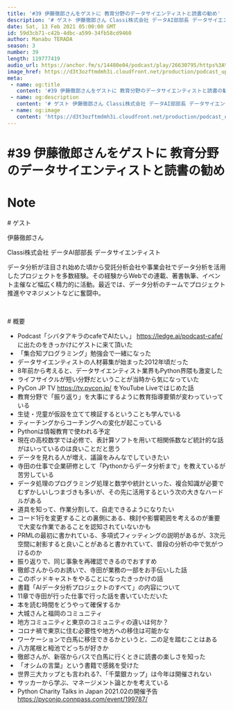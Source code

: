 ```yaml
---
title: '#39 伊藤徹郎さんをゲストに 教育分野のデータサイエンティストと読書の勧め'
description: '# ゲスト 伊藤徹郎さん Classi株式会社 データAI部部長 データサイエンティスト データ分析が注目され始めた頃から受託分析会社や事業会社でデータ分析を活用したプロジェクトを多数経験。その経験か'
date: Sat, 13 Feb 2021 05:00:00 GMT
id: 59d3cb71-c42b-4dbc-a599-34fb58cd9460
author: Manabu TERADA
season: 3
number: 39
length: 119777419
audio_url: https://anchor.fm/s/14480e04/podcast/play/26630795/https%3A%2F%2Fd3ctxlq1ktw2nl.cloudfront.net%2Fstaging%2F2021-1-12%2Fd69ec37d-ef5f-8cd6-c72f-57ba2ebd4b0d.mp3
image_href: https://d3t3ozftmdmh3i.cloudfront.net/production/podcast_uploaded/3302665/3302665-1582446732992-f3e5401da36c1.jpg
meta:
 - name: og:title
   content: '#39 伊藤徹郎さんをゲストに 教育分野のデータサイエンティストと読書の勧め'
 - name: og:description
   content: '# ゲスト 伊藤徹郎さん Classi株式会社 データAI部部長 データサイエンティスト データ分析が注目され始めた頃から受託分析会社や事業会社でデータ分析を活用したプロジェクトを多数経験。その経験か'
 - name: og:image
   content: 'https://d3t3ozftmdmh3i.cloudfront.net/production/podcast_uploaded/3302665/3302665-1582446732992-f3e5401da36c1.jpg'
---
```

# #39 伊藤徹郎さんをゲストに 教育分野のデータサイエンティストと読書の勧め

<DisplayDate :dateStr="'Sat, 13 Feb 2021 05:00:00 GMT'" />
<DisplaySeason :season="3" :topic="39" />


# Note

<p># ゲスト</p>
<p>伊藤徹郎さん</p>
<p>Classi株式会社 データAI部部長 データサイエンティスト</p>
<p>データ分析が注目され始めた頃から受託分析会社や事業会社でデータ分析を活用したプロジェクトを多数経験。その経験からWebでの連載、著書執筆、イベント主催など幅広く精力的に活動。最近では、データ分析のチームでプロジェクト推進やマネジメントなどに奮闘中。</p>
<p><br></p>
<p># 概要</p>
<ul>
 <li>Podcast「シバタアキラのcafeでAIたい。」 <a href="https://ledge.ai/podcast-cafe/" rel="noreferrer nofollow noopener" target="_blank">https://ledge.ai/podcast-cafe/</a> に出たのをきっかけにゲストに来て頂いた</li>
 <li>「集合知プログラミング」勉強会で一緒になった</li>
  <li>データサイエンティストの人材募集が始まった2012年頃だった</li>
  <li>8年前から考えると、データサイエンティスト業界もPython界隈も激変した</li>
  <li>ライフサイクルが短い分野だということが当時から気になっていた</li>
  <li>PyCon JP TV <a href="https://tv.pycon.jp/" rel="noreferrer nofollow noopener" target="_blank">https://tv.pycon.jp/</a> をYouTube Liveではじめた話</li>
  <li>教育分野で「振り返り」を大事にするように教育指導要領が変わっていっている</li>
  <li>生徒・児童が仮設を立てて検証するということも学んでいる</li>
  <li>ティーチングからコーチングへの変化が起こっている</li>
  <li>Pythonは情報教育で使われる予定</li>
  <li>現在の高校数学では必修で、表計算ソフトを用いて相関係数など統計的な話がはいっているのは良いことだと思う</li>
  <li>データを見れる人が増え、議論をみんなでしていきたい</li>
  <li>寺田の仕事で企業研修として「Pythonからデータ分析まで」を教えているが苦労している</li>
  <li>データ処理のプログラミング処理と数学や統計といった、複合知識が必要でむずかしいしつまづきも多いが、その先に活用するという次の大きなハードルがある</li>
  <li>道具を知って、作業分割して、自走できるようになりたい</li>
  <li>コード1行を変更することの裏側にある、検討や影響範囲を考えるのが重要で大変な作業であることを認知されていないかも</li>
  <li>PRMLの最初に書かれている、多項式フィッティングの説明があるが、3次元空間に射影すると良いことがあると書かれていて、普段の分析の中で気がつけるのか</li>
  <li>振り返りで、同じ事象を再確認できるのでおすすめ</li>
  <li>徹郎さんからのお誘いで、寺田が業務の一部をお手伝いした話</li>
  <li>このポッドキャストをやることになったきっかけの話</li>
  <li>書籍「AIデータ分析プロジェクトのすべて」の内容について</li>
  <li>11章で寺田が行った仕事で行った話を書いていただいた</li>
  <li>本を読む時間をどうやって確保するか</li>
  <li>大城さんと福岡のコミュニティ</li>
  <li>地方コミュニティと東京のコミュニティの違いは何か？</li>
  <li>コロナ禍で東京に住む必要性や地方への移住は可能かな</li>
  <li>ワーケーションで白馬に移住できるかというと、二の足を踏むことはある</li>
  <li>八方尾根と栂池でどっちが好きか</li>
  <li>徹郎さんが、新宿からバスで白馬に行くときに読書の楽しさを知った</li>
  <li>「オシムの言葉」という書籍で感銘を受けた</li>
  <li>世界三大カップとも言われる?、「千葉銀カップ」は今年は開催されない</li>
  <li>サッカーから学ぶ、マネージメント論とかを考えている</li>
  <li>Python Charity Talks in Japan 2021.02の開催予告 <a href="https://pyconjp.connpass.com/event/199787/" rel="noreferrer nofollow noopener" target="_blank">https://pyconjp.connpass.com/event/199787/</a></li>
</ul>
<p><br></p>



<Player title="#39 伊藤徹郎さんをゲストに 教育分野のデータサイエンティストと読書の勧め" 
  audio_url="https://anchor.fm/s/14480e04/podcast/play/26630795/https%3A%2F%2Fd3ctxlq1ktw2nl.cloudfront.net%2Fstaging%2F2021-1-12%2Fd69ec37d-ef5f-8cd6-c72f-57ba2ebd4b0d.mp3" 
  image_href="https://d3t3ozftmdmh3i.cloudfront.net/production/podcast_uploaded/3302665/3302665-1582446732992-f3e5401da36c1.jpg" 
/>

